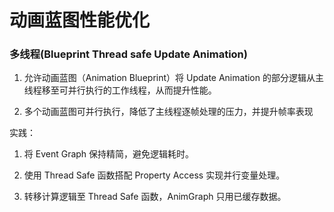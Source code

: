 # 动画蓝图性能优化


### 多线程(Blueprint Thread safe Update Animation)

1. 允许动画蓝图（Animation Blueprint）将 Update Animation 的部分逻辑从主线程移至可并行执行的工作线程，从而提升性能。

2. 多个动画蓝图可并行执行，降低了主线程逐帧处理的压力，并提升帧率表现

实践：
1. 将 Event Graph 保持精简，避免逻辑耗时。

2. 使用 Thread Safe 函数搭配 Property Access 实现并行变量处理。

3. 转移计算逻辑至 Thread Safe 函数，AnimGraph 只用已缓存数据。

